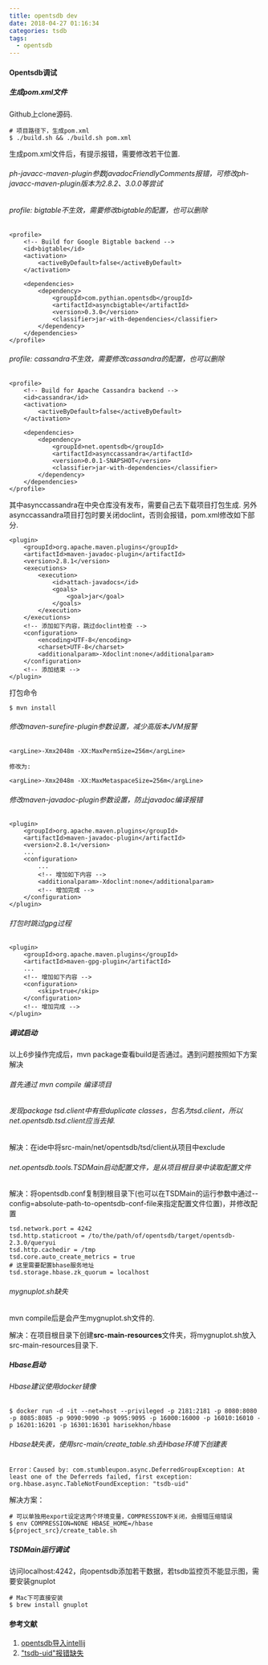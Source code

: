 ```yaml
---
title: opentsdb dev
date: 2018-04-27 01:16:34
categories: tsdb
tags:
  - opentsdb
---
```


#### Opentsdb调试

##### 生成pom.xml文件

Github上clone源码.

```
# 项目路径下，生成pom.xml
$ ./build.sh && ./build.sh pom.xml
```

生成pom.xml文件后，有提示报错，需要修改若干位置.

###### ph-javacc-maven-plugin参数javadocFriendlyComments报错，可修改ph-javacc-maven-plugin版本为2.8.2、3.0.0等尝试

###### profile: bigtable不生效，需要修改bigtable的配置，也可以删除

<!-- more -->

```
<profile>
    <!-- Build for Google Bigtable backend -->
    <id>bigtable</id>
    <activation>
        <activeByDefault>false</activeByDefault>
    </activation>

    <dependencies>
        <dependency>
            <groupId>com.pythian.opentsdb</groupId>
            <artifactId>asyncbigtable</artifactId>
            <version>0.3.0</version>
            <classifier>jar-with-dependencies</classifier>
        </dependency>
    </dependencies>
</profile>
```

###### profile: cassandra不生效，需要修改cassandra的配置，也可以删除

```
<profile>
    <!-- Build for Apache Cassandra backend -->
    <id>cassandra</id>
    <activation>
        <activeByDefault>false</activeByDefault>
    </activation>

    <dependencies>
        <dependency>
            <groupId>net.opentsdb</groupId>
            <artifactId>asynccassandra</artifactId>
            <version>0.0.1-SNAPSHOT</version>
            <classifier>jar-with-dependencies</classifier>
        </dependency>
    </dependencies>
</profile>
```

其中asynccassandra在中央仓库没有发布，需要自己去下载项目打包生成. 另外asynccassandra项目打包时要关闭doclint，否则会报错，pom.xml修改如下部分.

```
<plugin>
    <groupId>org.apache.maven.plugins</groupId>
    <artifactId>maven-javadoc-plugin</artifactId>
    <version>2.8.1</version>
    <executions>
        <execution>
            <id>attach-javadocs</id>
            <goals>
                <goal>jar</goal>
            </goals>
        </execution>
    </executions>
    <!-- 添加如下内容，跳过doclint检查 -->
    <configuration>
        <encoding>UTF-8</encoding>
        <charset>UTF-8</charset>
        <additionalparam>-Xdoclint:none</additionalparam>
    </configuration>
    <!-- 添加结束 -->
</plugin>
```

打包命令

```
$ mvn install
```

###### 修改maven-surefire-plugin参数设置，减少高版本JVM报警

```
<argLine>-Xmx2048m -XX:MaxPermSize=256m</argLine>

修改为:

<argLine>-Xmx2048m -XX:MaxMetaspaceSize=256m</argLine>
```

###### 修改maven-javadoc-plugin参数设置，防止javadoc编译报错

```
<plugin>
    <groupId>org.apache.maven.plugins</groupId>
    <artifactId>maven-javadoc-plugin</artifactId>
    <version>2.8.1</version>
    ...
    <configuration>
        ...
        <!-- 增加如下内容 -->
        <additionalparam>-Xdoclint:none</additionalparam>
        <!-- 增加完成 -->
    </configuration>
</plugin>
```

###### 打包时跳过gpg过程

```
<plugin>
    <groupId>org.apache.maven.plugins</groupId>
    <artifactId>maven-gpg-plugin</artifactId>
    ...
    <!-- 增加如下内容 -->
    <configuration>
        <skip>true</skip>
    </configuration>
    <!-- 增加完成 -->
</plugin>
```

##### 调试启动

以上6步操作完成后，mvn package查看build是否通过。遇到问题按照如下方案解决

###### 首先通过 mvn compile 编译项目

###### 发现package tsd.client中有些duplicate classes，包名为tsd.client，所以net.opentsdb.tsd.client应当去掉.

解决：在ide中将src-main/net/opentsdb/tsd/client从项目中exclude

###### net.opentsdb.tools.TSDMain启动配置文件，是从项目根目录中读取配置文件

解决：将opentsdb.conf复制到根目录下(也可以在TSDMain的运行参数中通过--config=absolute-path-to-opentsdb-conf-file来指定配置文件位置)，并修改配置

```
tsd.network.port = 4242
tsd.http.staticroot = /to/the/path/of/opentsdb/target/opentsdb-2.3.0/queryui
tsd.http.cachedir = /tmp
tsd.core.auto_create_metrics = true
# 这里需要配置bhase服务地址
tsd.storage.hbase.zk_quorum = localhost
```

###### mygnuplot.sh缺失

mvn compile后是会产生mygnuplot.sh文件的.

解决：在项目根目录下创建**src-main-resources**文件夹，将mygnuplot.sh放入src-main-resources目录下.

##### Hbase启动

###### Hbase建议使用docker镜像

```
$ docker run -d -it --net=host --privileged -p 2181:2181 -p 8080:8080 -p 8085:8085 -p 9090:9090 -p 9095:9095 -p 16000:16000 -p 16010:16010 -p 16201:16201 -p 16301:16301 harisekhon/hbase
```

###### Hbase缺失表，使用src-main/create_table.sh去Hbase环境下创建表

```
Error：Caused by: com.stumbleupon.async.DeferredGroupException: At least one of the Deferreds failed, first exception: org.hbase.async.TableNotFoundException: "tsdb-uid"
```

解决方案：

```
# 可以单独用export设定这两个环境变量，COMPRESSION不关闭，会报错压缩错误
$ env COMPRESSION=NONE HBASE_HOME=/hbase ${project_src}/create_table.sh
```

##### TSDMain运行调试

访问localhost:4242，向opentsdb添加若干数据，若tsdb监控页不能显示图，需要安装gnuplot

```
# Mac下可直接安装
$ brew install gnuplot
```

#### 参考文献
1. [opentsdb导入intellij](http://echoyuan.me/2017/08/08/running-opentsdb-with-maven-and-intellij-idea/)
2. ["tsdb-uid"报错缺失](https://ask.csdn.net/questions/363978)